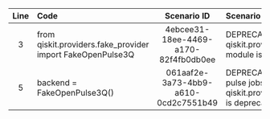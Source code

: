 | Line | Code | Scenario ID | Scenario | Artifact | Refactoring |
| :--: | :--- | :---------: | :------- | :------- | :---------- |
| 3 | from qiskit.providers.fake_provider import FakeOpenPulse3Q | 4ebcee31-18ee-4469-a170-82f4fb0db0ee | DEPRECATION - The qiskit.providers.fake_provider module is deprecated | qiskit.providers.fake_provider | from qiskit_ibm_runtime.fake_provider import FakeProvider |
| 5 | backend = FakeOpenPulse3Q() | 061aaf2e-3a73-4bb9-a610-0cd2c7551b49 | DEPRECATION - Running pulse jobs on backends from qiskit.providers.fake_provider is deprecated | qiskit.providers.fake_provider | backend = FakeProvider().get_backend('fake_openpulse3q') |